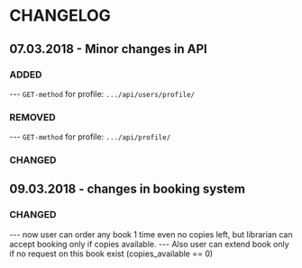 # CHANGELOG

## 07.03.2018 - Minor changes in API

### ADDED
--- ```GET-method``` for profile: ```.../api/users/profile/```
### REMOVED
--- ```GET-method``` for profile: ```.../api/profile/```
### CHANGED


## 09.03.2018 - changes in booking system

### CHANGED

--- now user can order any book 1 time even no copies left, but librarian can accept booking only if copies available.
--- Also user can extend book only if no request on this book exist (copies_available == 0)
